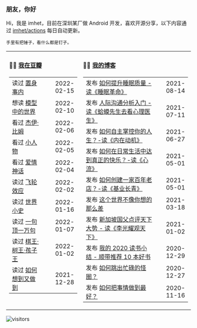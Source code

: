 ### 朋友，你好

Hi，我是 imhet，目前在深圳某厂做 Android 开发，喜欢开源分享，以下内容通过 <a href="https://github.com/imhet/imhet/actions" target="_blank">imhet/actions</a> 每日自动更新。

<!-- juzi starts -->
```
手里有把锤子，看什么都是钉子。
```
<!-- juzi ends -->


<table width="900px">
<tr>
<td valign="top" width="40%">

#### 🤾‍♂️  <a href="https://www.douban.com/people/heyitao/" target="_blank">我在豆瓣</a>

<!-- douban starts -->
| | |
 |:------------- | -------------: |
| 读过 <a href='https://book.douban.com/subject/35546622/' target='_blank'>置身事内</a> | 2022-02-15 |
| 想读 <a href='https://book.douban.com/subject/34845997/' target='_blank'>模型中的世界</a> | 2022-02-10 |
| 看过 <a href='http://movie.douban.com/subject/35652715/' target='_blank'>杰伊·比姆</a> | 2022-02-06 |
| 看过 <a href='http://movie.douban.com/subject/34865507/' target='_blank'>小人物</a> | 2022-02-05 |
| 看过 <a href='http://movie.douban.com/subject/35376457/' target='_blank'>爱情神话</a> | 2022-02-04 |
| 读过 <a href='https://book.douban.com/subject/35030210/' target='_blank'>飞轮效应</a> | 2022-02-02 |
| 读过 <a href='https://book.douban.com/subject/26292964/' target='_blank'>世界小史</a> | 2022-01-16 |
| 读过 <a href='https://book.douban.com/subject/3633461/' target='_blank'>一句顶一万句</a> | 2022-01-07 |
| 读过 <a href='https://book.douban.com/subject/26734559/' target='_blank'>棋王·树王·孩子王</a> | 2022-01-02 |
| 读过 <a href='https://book.douban.com/subject/30348435/' target='_blank'>如何想到又做到</a> | 2021-12-28 |
<!-- douban ends -->

</td>


<td valign="top" width="60%">

#### 🤹‍♀️ <a href="https://heyitao.com/" target="_blank">我的博客</a>

<!-- blog starts -->
| | |
 |:------------- | -------------: |
| 发布 <a href='http://heyitao.com/post/reading-smgm' target='_blank'>如何提升睡眠质量 - 读《睡眠革命》</a> | 2021-08-14 |
| 发布 <a href='http://heyitao.com/post/reading-hmxsqkxlys' target='_blank'>人际沟通分析入门 - 读《蛤蟆先生去看心理医生》</a> | 2021-07-11 |
| 发布 <a href='http://heyitao.com/post/reading-neizaidongji' target='_blank'>如何自主掌控你的人生？-读《内在动机》</a> | 2021-06-27 |
| 发布 <a href='http://heyitao.com/post/reading-xinliu' target='_blank'>如何在日常生活中达到真正的快乐？-读《心流》</a> | 2021-05-01 |
| 发布 <a href='http://heyitao.com/post/reading-jiyechangqing' target='_blank'>如何创建一家百年老店？-读《基业长青》</a> | 2021-05-01 |
| 发布 <a href='http://heyitao.com/post/reading-shishi' target='_blank'>这个世界不像你想的那么差</a> | 2021-03-18 |
| 发布 <a href='http://heyitao.com/post/reading-lgygtx' target='_blank'>新加坡国父点评天下大势 - 读《李光耀观天下》</a> | 2021-01-02 |
| 发布 <a href='http://heyitao.com/post/reading-2020' target='_blank'>我的 2020 读书小结 - 顺带推荐 10 本好书</a> | 2020-12-29 |
| 发布 <a href='http://heyitao.com/post/reading-chonglai3' target='_blank'>如何跳出忙碌的怪圈？</a> | 2020-12-27 |
| 发布 <a href='http://heyitao.com/post/reading-rhbsqzdzh' target='_blank'>如何把事情做到最好？</a> | 2020-11-16 |
<!-- blog ends -->

</td>
</tr>


</table>

![visitors](https://visitor-badge.glitch.me/badge?page_id=imhet.imhet)